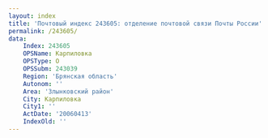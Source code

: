 ```yaml
---
layout: index
title: 'Почтовый индекс 243605: отделение почтовой связи Почты России'
permalink: /243605/
data:
    Index: 243605
    OPSName: Карпиловка
    OPSType: О
    OPSSubm: 243039
    Region: 'Брянская область'
    Autonom: ''
    Area: 'Злынковский район'
    City: Карпиловка
    City1: ''
    ActDate: '20060413'
    IndexOld: ''
---
```

